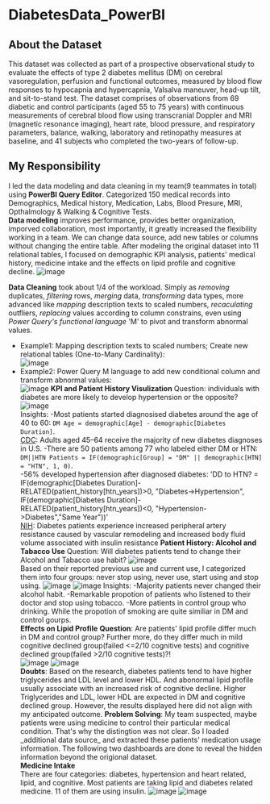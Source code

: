 # DiabetesData_PowerBI
## About the Dataset  
This dataset was collected as part of a prospective observational study to evaluate the effects of type 2 diabetes mellitus (DM) on cerebral vasoregulation, perfusion and functional outcomes, measured by blood flow responses to hypocapnia and hypercapnia, Valsalva maneuver, head-up tilt, and sit-to-stand test. The dataset comprises of observations from 69 diabetic and control participants (aged 55 to 75 years) with continuous measurements of cerebral blood flow using transcranial Doppler and MRI (magnetic resonance imaging), heart rate, blood pressure, and respiratory parameters, balance, walking, laboratory and retinopathy measures at baseline, and 41 subjects who completed the two-years of follow-up. 

## My Responsibility  
I led the data modeling and data cleaning in my team(9 teammates in total) using **PowerBI Query Editor**. Categorized 150 medical records into Demographics, Medical history, Medication, Labs, Blood Presure, MRI, Opthalmology & Walking & Cognitive Tests.     
**Data modeling** improves performance, provides better organization, imporved collaboration, most importantly, it greatly increased the flexibility working in a team. We can change data source, add new tables or columns without changing the entire table. After modeling the original dataset into 11 relational tables, I focused on demographic KPI analysis, patients' medical history, medicine intake and the effects on lipid profile and cognitive decline. 
![image](https://github.com/chen8122/DiabetesData_PowerBI/assets/9794705/e0dbc041-4ec1-4017-8074-ed7a84384b1b)  

**Data Cleaning**  took about 1/4 of the workload. Simply as _removing_ duplicates, _filtering_ rows, _merging_ data, _transforming_ data types, more advanced like _mapping_ description texts to scaled numbers, _recaculating_ outfliers, _replacing_ values according to column constrains, even using _Power Query's functional language_ 'M' to pivot and transform abnormal values. 
- Example1: Mapping description texts to scaled numbers; Create new relational tables (One-to-Many Cardinality):   
![image](https://github.com/chen8122/DiabetesData_PowerBI/assets/9794705/ce4d6023-dc6f-4c98-9608-0a32d2047280)
- Example2: Power Query M language to add new conditional column and transform abnormal values:  
![image](https://github.com/chen8122/DiabetesData_PowerBI/assets/9794705/5f8e35ce-7ed1-4566-a540-a794a0784fba)
**KPI and Patient History Visulization**
Question: individuals with diabetes are more likely to develop hypertension or the opposite?
![image](https://github.com/chen8122/DiabetesData_PowerBI/assets/9794705/73b8b947-a7dd-499e-a1e4-42ad9408d77c)  
Insights: 
-Most patients started diagnosised diabetes around the age of 40 to 60: `DM Age = demographic[Age] - demographic[Diabetes Duration]`.  
[CDC](https://www.healthline.com/health/type-2-diabetes-age-of-onset): Adults aged 45–64 receive the majority of new diabetes diagnoses in U.S.
-There are 50 patients among 77 who labeled either DM or HTN: `DM||HTN Patients = IF(demographic[Group] = "DM" || demographic[HTN] = "HTN", 1, 0)`.  
-56% developed hypertension after diagnosed diabetes: 'DD to HTN? = IF(demographic[Diabetes Duration]- RELATED(patient_history[htn_years])>0, "Diabetes->Hypertension", IF(demographic[Diabetes Duration]- RELATED(patient_history[htn_years])<0, "Hypertension->Diabetes","Same Year"))'  
[NIH](https://pubmed.ncbi.nlm.nih.gov/29556093/): Diabetes patients experience increased peripheral artery resistance caused by vascular remodeling and increased body fluid volume associated with insulin resistance
**Patient History: Alcohol and Tabacco Use**
Question: Will diabetes patients tend to change their Alcohol and Tabacco use habit?
![image](https://github.com/chen8122/DiabetesData_PowerBI/assets/9794705/3c64daeb-e7bb-4723-a431-f7855d648ea1)  
Based on their reported previous use and current use, I categorized them into four groups: never stop using, never use, start using and stop using.
![image](https://github.com/chen8122/DiabetesData_PowerBI/assets/9794705/96380358-21ec-4259-86cc-4b94259db0ed)
![image](https://github.com/chen8122/DiabetesData_PowerBI/assets/9794705/e8845e17-9898-446b-9fbc-0265cc578c87)
Insights:
-Majority patients never changed their alcohol habit.
-Remarkable propotion of patients who listened to their doctor and stop using tobacco.
-More patients in control group who drinking. While the propotion of smoking are quite similiar in DM and control gourps.  
**Effects on Lipid Profile**
**Question**: Are patients' lipid profile differ much in DM and control group? Further more, do they differ much in mild cognitive declined group(failed <=2/10 cognitive tests) and cognitive declined group(failed >2/10 cognitive tests)?!  
![image](https://github.com/chen8122/DiabetesData_PowerBI/assets/9794705/e92c25a3-f5e4-4617-a3c1-eac23fbd0248)
![image](https://github.com/chen8122/DiabetesData_PowerBI/assets/9794705/79a69ce1-51c9-48c5-a2c3-f80eade71dbb)  
**Doubts**: Based on the research, diabetes patients tend to have higher triglycerides and LDL level and lower HDL. And abonormal lipid profile usually associate with an increased risk of cognitive decline. Higher Triglycerides and LDL, lower HDL are expected in DM and cognitive declined group. However, the results displayed here did not align with my anticipated outcome. 
**Problem Solving**: My team suspected, maybe patients were using medicine to control their particular medical condition. That's why the distingtion was not clear. So I loaded \_additional data source\_ and extracted these patients' medication usage information. The following two dashboards are done to reveal the hidden information beyond the origional dataset.  
**Medicine Intake**  
There are four categories: diabetes, hypertension and heart related, lipid, and cognitive. Most patients are taking lipid and diabetes related medicine. 11 of them are using insulin. 
![image](https://github.com/chen8122/DiabetesData_PowerBI/assets/9794705/022f70f4-a2a0-4457-8b34-d2c16100ef65)
![image](https://github.com/chen8122/DiabetesData_PowerBI/assets/9794705/97d436aa-1e6d-444d-9b2e-5ae0ebfc1502)


